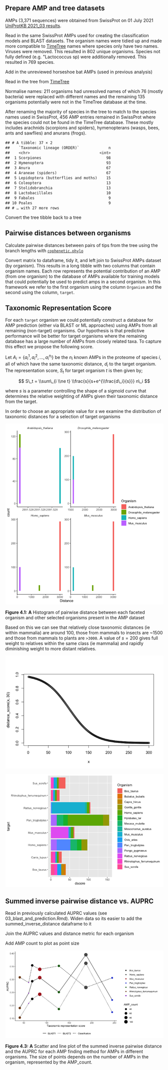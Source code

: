 
## Prepare AMP and tree datasets

AMPs (3,371 sequences) were obtained from SwissProt on 01 July 2021
[UniProtKB 2021\_03
results](https://www.uniprot.org/uniprot/?query=keyword%3A%22Antimicrobial%20%5BKW-0929%5D%22%20AND%20reviewed%3Ayes&columns=id%2Centry%20name%2Creviewed%2Cprotein%20names%2Cgenes%2Corganism%2Clength%2Ckeyword-id%2Ckeywords%2Cproteome%2Corganism-id%2Clineage(ORDER)%2Csequence%2Cexistence%2Clineage(ALL)&sort=sequence-modified).

Read in the same SwissProt AMPs used for creating the classification
models and BLAST datasets. The organism names were tidied up and made
more compatible to [TimeTree](http://timetree.org/) names where species
only have two names. Viruses were removed. This resulted in 802 unique
organisms. Species not fully defined (e.g. "Lactococcus sp) were
additionally removed. This resulted in 769 species.

Add in the unreviewed horseshoe bat AMPs (used in previous analysis)

Read in the tree from [TimeTree](http://timetree.org/)

Normalise names: 211 organisms had unresolved names of which 76 (mostly
bacteria) were replaced with different names and the remaining 135
organisms potentially were not in the TimeTree database at the time.

After renaming the majority of species in the tree to match to the
species names used in SwissProt, 456 AMP entries remained in SwissProt
where the species could not be found in the TimeTree database. These
mostly includes arachnids (scorpions and spiders), hymenopterans (wasps,
bees, ants and sawflies) and anurans (frogs).

    ## # A tibble: 37 × 2
    ##    `Taxonomic lineage (ORDER)`             n
    ##    <chr>                               <int>
    ##  1 Scorpiones                             98
    ##  2 Hymenoptera                            93
    ##  3 Anura                                  67
    ##  4 Araneae (spiders)                      67
    ##  5 Lepidoptera (butterflies and moths)    15
    ##  6 Coleoptera                             13
    ##  7 Stolidobranchia                        13
    ##  8 Lactobacillales                        10
    ##  9 Fabales                                 9
    ## 10 Poales                                  9
    ## # … with 27 more rows

Convert the tree tibble back to a tree

## Pairwise distances between organisms

Calculate pairwise distances between pairs of tips from the tree using
the branch lengths with
[`cophenetic.phylo`](https://rdrr.io/cran/ape/man/cophenetic.phylo.html)

Convert matrix to dataframe, tidy it, and left join to SwissProt AMPs
dataset (by organism). This results in a long tibble with two columns
that contain organism names. Each row represents the potential
contribution of an AMP (from one organism) to the database of AMPs
available for training models that could potentially be used to predict
amps in a second organism. In this framework we refer to the first
organism using the column `Organism` and the second using the column,
`target`.

## Taxonomic Representation Score

For each `target` organism we could potentially construct a database for
AMP prediction (either via BLAST or ML approaches) using AMPs from all
remaining (non-target) organisms. Our hypothesis is that predictive
performance will be better for target organisms where the remaining
database has a large number of AMPs from closely related taxa. To
capture this effect we propose the following score.

Let
*A*<sub>*i*</sub> = {*a*<sub>*i*</sub><sup>1</sup>, *a*<sub>*i*</sub><sup>2</sup>, ..., *a*<sub>*i*</sub><sup>*n*<sub>*i*</sub></sup>}
be the *n*<sub>*i*</sub> known AMPs in the proteome of species *i*, all
of which have the same taxonomic distance, *d*<sub>*i*</sub> to the
target organism. The representation score, *S*<sub>*t*</sub> for target
organism *t* is then given by;

$$
S\_t = \\sum\_{i \\ne t} \\frac{s}{s+e^{\\frac{d\_i}{s}}} n\_i
$$

where *s* is a parameter controlling the shape of a sigmoid curve that
determines the relative weighting of AMPs given their taxonomic distance
from the target.

In order to choose an appropriate value for *s* we examine the
distribution of taxonomic distances for a selection of target organisms

![](04_compute_taxonomic_distance_metric_files/figure-gfm/unnamed-chunk-10-1.png)<!-- -->

**Figure 4.1:** **A** Histogram of pairwise distance between each
faceted organism and other selected organisms present in the AMP dataset

Based on this we can see that relatively close taxonomic distances (ie
within mammalia) are around 100, those from mammals to insects are
\~1500 and those from mammals to plants are `>3000`. A value of
*s* = 200 gives full weight to relatives within the same class (ie
mammalia) and rapidly diminishing weight to more distant relatives.

![](04_compute_taxonomic_distance_metric_files/figure-gfm/unnamed-chunk-11-1.png)<!-- -->

![](04_compute_taxonomic_distance_metric_files/figure-gfm/unnamed-chunk-12-1.png)<!-- -->

## Summed inverse pairwise distance vs. AUPRC

Read in previously calculated AUPRC values (see
03\_blast\_and\_prediction.Rmd). Widen data so its easier to add the
summed\_inverse\_distance dataframe to it

Join the AUPRC values and distance metric for each organism

Add AMP count to plot as point size

![](04_compute_taxonomic_distance_metric_files/figure-gfm/unnamed-chunk-16-1.png)<!-- -->

**Figure 4.3:** **A** Scatter and line plot of the summed inverse
pairwise distance and the AUPRC for each AMP finding method for AMPs in
different organisms. The size of points depends on the number of AMPs in
the organism, represented by the AMP\_count.
